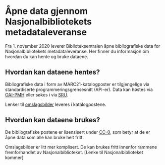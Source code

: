 # Åpne data gjennom Nasjonalbibliotekets metadataleveranse

Fra 1. november 2020 leverer Biblioteksentralen åpne bibliografiske data for Nasjonalbibliotekets metadataleveranse. Her finner du informasjon om hvordan du kan hente og bruke dataene.

## Hvordan kan dataene hentes?

Bibliografiske data i form av MARC21-katalogposter er tilgjengelige via standardiserte programmeringsgrensesnitt (API-er).
Data kan høstes via [OAI-PMH](./oai-pmh.md) eller søkes i via [SRU](./sru.md).

Lenker til [omslagsbilder](../omslagsbilder.md) leveres i katalogpostene.

## Hvordan kan dataene brukes?

De bibliografiske postene er lisensisert under [CC-0](https://creativecommons.org/publicdomain/zero/1.0/deed.no),
som betyr at de er åpne data som alle kan bruke helt fritt.

Omslagsbilder er litt mer komplisert.
De kan brukes fritt innenfor rammene fremforhandlet av Nasjonalbiblioteket.
[Lenke til Nasjonalbiblioteket kommer]
